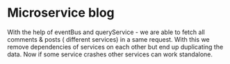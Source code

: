 # Microservice blog

With the help of eventBus and queryService - we are able to fetch all comments & posts ( different services) in a same request.
With this we remove dependencies of services on each other but end up duplicating the data.
Now if some service crashes other services can work standalone.
